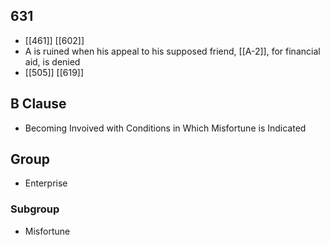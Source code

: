 ## 631
- [[461]] [[602]] 
- A is ruined when his appeal to his supposed friend, [[A-2]], for financial aid, is denied
- [[505]] [[619]] 

## B Clause
- Becoming Invoived with Conditions in Which Misfortune is Indicated

## Group
- Enterprise

### Subgroup
- Misfortune

